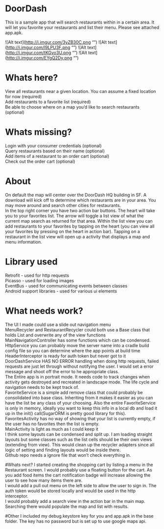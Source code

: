 # DoorDash
This is a sample app that will search restaurants within in a certain area. It will let you favorite your restaurants and list their menu. Please see attached app.apk.

![Alt text](http://i.imgur.com/3yZB30C.png “”)
![Alt text](http://i.imgur.com/l9LPU3F.png “”)
![Alt text](http://i.imgur.com/tKGvo3U.png “”)
![Alt text](http://i.imgur.com/EYgQ2Dy.png “”)


# Whats here?
­View all restaurants near a given location. You can assume a fixed location for now (required) <br />­Add restaurants to a favorite list (required) <br />
­Be able to choose where on a map you’d like to search restaurants (optional) <br />
# Whats missing?­Login with your consumer credentials (optional) <br />­Query restaurants based on their name (optional) <br />­Add items of a restaurant to an order cart (optional) <br />­Check out the order cart (optional) <br />

# About
On default the map will center over the DoorDash HQ building in SF. A download will kick off to determine which restaurants are in your area. You may move around and search other cities for restaurants. <br />
In the top right corner you have two action bar buttons. The heart will take you to your favorites list. The arrow will toggle a list view of what the current map search as returned for that area. Within the list view you can add restaurants to your favorites by tapping on the heart (you can view all your favorites by pressing on the heart in action bar). Tapping on a restaurant in the list view will open up a activity that displays a map and menu information.<br />

# Library used
Retrofit - used for http requests <br />
Picasso - used for loading images <br />
EventBus - used for communicating events between classes <br />
Android support libraries - used for various ui elements <br />

# What needs work?
The UI I made could use a slide out navigation menu <br />
MenuRecycler and RestaurantRecycler could both use a Base class that holds List<T> and overwrite any of the view functions <br />
MainNavigationController has some functions which can be condensed. <br />
HttpService you can probably move the server name into a cradle build config file so you can determine where the app points at build time <br />
HeaderInterceptor is ready for auth token but never got to it <br />
DoorDashService HAS NO ERROR handling when doing http requests, failed requests are just let through without notifying the user. I would set a error message and shoot off the error to he appropriate class. <br />
The Entire app is in portrait mode. It needs code to track changes when activity gets destroyed and recreated in landscape mode. The life cycle and navigation needs to be kept track of. <br />
FavoriteService is a simple add remove class that could probably be consolidated into <T> base class. Inheriting from it makes it easier as you can have the list be any class of your choosing. Also the entire FavoriteService is only in memory, ideally you want to keep this info in a local db and load it up in the init() call(SugarORM is pretty good library for this). <br />
FavoritesActivity has no way of showing that your list is currently empty, if the user has no favorites then the list is empty. <br />
MainActivity is light as much as I could keep it <br />
I think some layouts can be condensed and split up. I am loading straight layouts but some classes such as the list cells should be their own views (extending from view). This would clean up the recycler adapters since all logic of setting and finding layouts would be inside there. <br />
Github repo needs a ignore file that won’t check everything in. <br />

#Whats next?
I started creating the shopping cart by listing a menu in the Restaurant screen. I would probably use a floating button for the cart. As you add food items the cart notification badge will increase allowing the user to see how many items there are. <br />
I would add a pull out menu on the left side to allow the user to sign in. The auth token would be stored locally and would be used in the http interceptor. <br />
I would probably add a search view in the action bar in the main map. Searching there would populate the map and list with results. <br />


#Other
I included my debug.keystore key for you and app.apk in the base folder. The key has no password but is set up to use google maps api.







